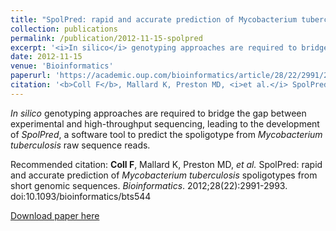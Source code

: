```yaml
---
title: "SpolPred: rapid and accurate prediction of Mycobacterium tuberculosis spoligotypes from short genomic sequences"
collection: publications
permalink: /publication/2012-11-15-spolpred
excerpt: '<i>In silico</i> genotyping approaches are required to bridge the gap between experimental and high-throughput sequencing, leading to the development of <i>SpolPred</i>, a software tool to predict the spoligotype from <i>Mycobacterium tuberculosis</i> raw sequence reads.'
date: 2012-11-15
venue: 'Bioinformatics'
paperurl: 'https://academic.oup.com/bioinformatics/article/28/22/2991/240583?login=false'
citation: '<b>Coll F</b>, Mallard K, Preston MD, <i>et al.</i> SpolPred: rapid and accurate prediction of <i>Mycobacterium tuberculosis</i> spoligotypes from short genomic sequences. <i>Bioinformatics</i>. 2012;28(22):2991-2993. doi:10.1093/bioinformatics/bts544'
---
```

<i>In silico</i> genotyping approaches are required to bridge the gap between experimental and high-throughput sequencing, leading to the development of <i>SpolPred</i>, a software tool to predict the spoligotype from <i>Mycobacterium tuberculosis</i> raw sequence reads.

Recommended citation: <b>Coll F</b>, Mallard K, Preston MD, <i>et al.</i> SpolPred: rapid and accurate prediction of <i>Mycobacterium tuberculosis</i> spoligotypes from short genomic sequences. <i>Bioinformatics</i>. 2012;28(22):2991-2993. doi:10.1093/bioinformatics/bts544

[Download paper here](http://francesccoll.github.io/files/bioinformatics_28_22_2991.pdf)

